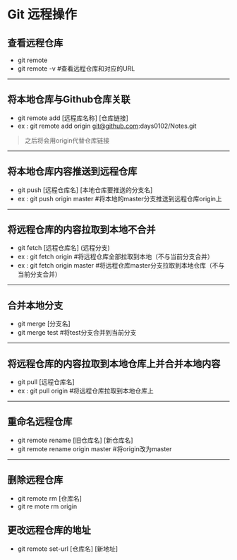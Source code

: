 <!--
 * @Author: Linux_Outsider
 * @Date: 2021-10-12 19:41:00
 * @LastEditors: Linux_Outsider
 * @LastEditTime: 2021-10-26 14:51:03
 * @Description: In User Settings Edit
 * @FilePath: /Notes/Git/GitRemote.md
-->
# Git 远程操作
## 查看远程仓库
- git remote 
- git remote -v   #查看远程仓库和对应的URL
---
## 将本地仓库与Github仓库关联
- git remote add [远程库名称] [仓库链接]
- ex : git remote add origin git@github.com:days0102/Notes.git
> 之后将会用origin代替仓库链接
---
## 将本地仓库内容推送到远程仓库
- git push [远程仓库名] [本地仓库要推送的分支名]
- ex : git push origin master   #将本地的master分支推送到远程仓库origin上
---
## 将远程仓库的内容拉取到本地不合并
- git fetch [远程仓库名] (远程分支)
- ex : git fetch origin #将远程仓库全部拉取到本地（不与当前分支合并）
- ex : git fetch origin master #将远程仓库master分支拉取到本地仓库（不与当前分支合并）
---
## 合并本地分支
- git merge [分支名]
- git merge test #将test分支合并到当前分支
---
## 将远程仓库的内容拉取到本地仓库上并合并本地内容
- git pull [远程仓库名]
- ex : git pull origin #将远程仓库拉取到本地仓库上
---
## 重命名远程仓库
- git remote rename [旧仓库名] [新仓库名]
- git remote rename origin master #将origin改为master
---
## 删除远程仓库
- git remote rm [仓库名]
- git re mote rm origin 

## 更改远程仓库的地址
- git remote set-url [仓库名] [新地址]